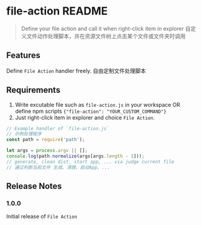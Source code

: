 # file-action README

> Define your file action and call it when right-click item in explorer
> 自定义文件动作处理脚本，并在资源文件树上点击某个文件或文件夹时调用

## Features

Define `File Action` handler freely.
自由定制文件处理脚本

## Requirements

1. Write excutable file such as `file-action.js` in your workspace OR define npm scripts `{"file-action": "YOUR_CUSTOM_COMMAND"}`
2. Just right-click item in explorer and choice `File Action`.

```js
// Example handler of `file-action.js`
// 示例处理程序
const path = require('path');

let args = process.argv || [];
console.log(path.normalize(args[args.length - 1]));
// generate, clean dist, start app, ... via judge current file
// 通过判断当前文件 生成、清理、启动App、...
```

## Release Notes

### 1.0.0

Initial release of `File Action`
